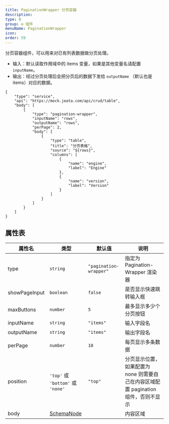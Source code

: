 ```yaml
---
title: PaginationWrapper 分页容器
description:
type: 0
group: ⚙ 组件
menuName: PaginationWrapper
icon:
order: 59
---
```


分页容器组件，可以用来对已有列表数据做分页处理。

- 输入：默认读取作用域中的 items 变量，如果是其他变量名请配置 `inputName`。
- 输出：经过分页处理后会把分页后的数据下发给 `outputName` （默认也是 items）对应的数据。

```schema: scope="body"
{
    "type": "service",
    "api": "https://mock.jeata.com/api/crud/table",
    "body": [
        {
            "type": "pagination-wrapper",
            "inputName": "rows",
            "outputName": "rows",
            "perPage": 2,
            "body": [
                {
                    "type": "table",
                    "title": "分页表格",
                    "source": "${rows}",
                    "columns": [
                        {
                            "name": "engine",
                            "label": "Engine"
                        },
                        {
                            "name": "version",
                            "label": "Version"
                        }
                    ]
                }
            ]
        }
    ]
}
```

## 属性表

| 属性名        | 类型                                      | 默认值                 | 说明                                                                               |
| ------------- | ----------------------------------------- | ---------------------- | ---------------------------------------------------------------------------------- |
| type          | `string`                                  | `"pagination-wrapper"` | 指定为 Pagination-Wrapper 渲染器                                                   |
| showPageInput | `boolean`                                 | `false`                | 是否显示快速跳转输入框                                                             |
| maxButtons    | `number`                                  | `5`                    | 最多显示多少个分页按钮                                                             |
| inputName     | `string`                                  | `"items"`              | 输入字段名                                                                         |
| outputName    | `string`                                  | `"items"`              | 输出字段名                                                                         |
| perPage       | `number`                                  | `10`                   | 每页显示多条数据                                                                   |
| position      | `'top'` 或 `'bottom'` 或 `'none'`         | `"top"`                | 分页显示位置，如果配置为 none 则需要自己在内容区域配置 pagination 组件，否则不显示 |
| body          | [SchemaNode](../../docs/types/schemanode) |                        | 内容区域                                                                           |

